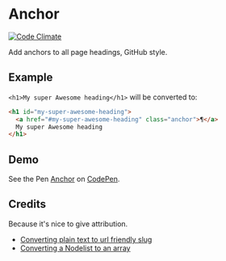 # Anchor
[![Code Climate](https://codeclimate.com/github/bartveneman/anchor/badges/gpa.svg)](https://codeclimate.com/github/bartveneman/anchor)

Add anchors to all page headings, GitHub style.

## Example
`<h1>My super Awesome heading</h1>` will be converted to:

````html
<h1 id="my-super-awesome-heading">
  <a href="#my-super-awesome-heading" class="anchor">¶</a>
  My super Awesome heading
</h1>
````

## Demo
See the Pen [Anchor](http://codepen.io/bartveneman/pen/nACDH/) on [CodePen](http://codepen.io).

## Credits
Because it's nice to give attribution.

- [Converting plain text to url friendly slug](http://stackoverflow.com/questions/1053902/how-to-convert-a-title-to-a-url-slug-in-jquery)
- [Converting a Nodelist to an array](http://toddmotto.com/a-comprehensive-dive-into-nodelists-arrays-converting-nodelists-and-understanding-the-dom/)
